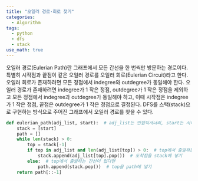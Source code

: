```yaml
---
title: "오일러 경로·회로 찾기"
categories:
  - Algorithm
tags:
  - python
  - dfs
  - stack
use_math: true
---
```


오일러 경로(Eulerian Path)란 그래프에서 모든 간선을 한 번씩만 방문하는 경로이다. 특별히 시작점과 끝점이 같은 오일러 경로를 오일러 회로(Eulerian Circuit)라고 한다. 오일러 회로가 존재하려면 모든 정점에서 indegree와 outdegree가 동일해야 한다.  오일러 경로가 존재하려면  indegree가 1 작은 정점, outdegree가 1 작은 정점을 제외하고 모든 정점에서 indegree과 outdegree가 동일해야 하고, 이때 시작점은 indegree가 1 작은 정점, 끝점은 outdegree가 1 작은 정점으로 결정된다. DFS를 스택(stack)으로 구현하는 방식으로 주어진 그래프에서 오일러 경로를 찾을 수 있다.  

```python
def eulerian_path(adj_list, start):  # adj_list는 인접딕셔너리, start는 시작점
    stack = [start]
    path = []
    while len(stack) > 0:
        top = stack[-1]
        if top in adj_list and len(adj_list[top]) > 0:  # top에서 출발하는 간선이 있다면
            stack.append(adj_list[top].pop())  # 도착점을 stack에 넣기
        else:  # top에서 출발하는 간선이 없다면
            path.append(stack.pop())  # top을 path에 넣기
    return path[::-1]
```